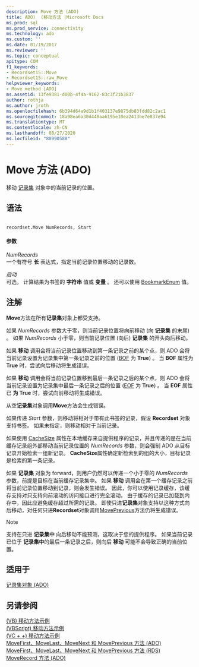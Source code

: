 ```yaml
---
description: Move 方法 (ADO)
title: ADO)  (移动方法 |Microsoft Docs
ms.prod: sql
ms.prod_service: connectivity
ms.technology: ado
ms.custom: ''
ms.date: 01/19/2017
ms.reviewer: ''
ms.topic: conceptual
apitype: COM
f1_keywords:
- Recordset15::Move
- Recordset15::raw_Move
helpviewer_keywords:
- Move method [ADO]
ms.assetid: 13fe9381-d00b-4f4a-9162-83c3f21b3837
author: rothja
ms.author: jroth
ms.openlocfilehash: 6b394d64a9d1b1f403137e9875db83fdd82c2ac1
ms.sourcegitcommit: 18a98ea6a30d448aa6195e10ea2413be7e837e94
ms.translationtype: MT
ms.contentlocale: zh-CN
ms.lasthandoff: 08/27/2020
ms.locfileid: "88990588"
---
```

# <a name="move-method-ado"></a>Move 方法 (ADO)
移动 [记录集](./recordset-object-ado.md) 对象中的当前记录的位置。  
  
## <a name="syntax"></a>语法  
  
```  
  
recordset.Move NumRecords, Start  
```  
  
#### <a name="parameters"></a>参数  
 *NumRecords*  
 一个有符号 **长** 表达式，指定当前记录位置移动的记录数。  
  
 *启动*  
 可选。 计算结果为书签的 **字符串** 值或 **变量** 。 还可以使用 [BookmarkEnum](./bookmarkenum.md) 值。  
  
## <a name="remarks"></a>注解  
 **Move**方法在所有**记录集**对象上都受支持。  
  
 如果 *NumRecords* 参数大于零，则当前记录位置将向前移动 (向 **记录集** 的末尾) 。 如果 *NumRecords* 小于零，则当前记录位置 (向后) **记录集** 的开头向后移动。  
  
 如果 **移动** 调用会将当前记录位置移动到第一条记录之前的某个点，则 ADO 会将当前记录设置为记录集中第一条记录之前的位置 ([BOF](./bof-eof-properties-ado.md) 为 **True**) 。 当 **BOF** 属性为 **True** 时，尝试向后移动将生成错误。  
  
 如果 **移动** 调用会将当前记录位置移到最后一条记录之后的某个点，则 ADO 会将当前记录设置为记录集中最后一条记录之后的位置 ([EOF](./bof-eof-properties-ado.md) 为 **True**) 。 当 **EOF** 属性已 **为 True** 时，尝试向前移动将生成错误。  
  
 从空**记录集**对象调用**Move**方法会生成错误。  
  
 如果传递 *Start* 参数，则移动将相对于带有此书签的记录，假设 **Recordset** 对象支持书签。 如果未指定，则移动相对于当前记录。  
  
 如果使用 [CacheSize](./cachesize-property-ado.md) 属性在本地缓存来自提供程序的记录，并且传递的是在当前缓存记录组外部移动当前记录位置的 *NumRecords* 参数，则会强制 ADO 从目标记录开始检索一组新记录。 **CacheSize**属性确定新检索到的组的大小，目标记录是检索的第一条记录。  
  
 如果 **记录集** 对象为 forward，则用户仍然可以传递一个小于零的 *NumRecords* 参数，前提是目标在当前缓存记录集中。 如果 **移动** 调用会在第一个缓存记录之前将当前记录位置移动到记录，则会发生错误。 因此，你可以使用记录缓存，该缓存支持对只支持向前滚动的访问接口进行完全滚动。 由于缓存的记录已加载到内存中，因此应避免缓存超过所需的记录。 即使只进**记录集**对象支持以这种方式向后移动，对任何只进**Recordset**对象调用[MovePrevious](./movefirst-movelast-movenext-and-moveprevious-methods-ado.md)方法仍将生成错误。  
  
> [!NOTE]
>  支持在只进 **记录集中** 向后移动不能预测，这取决于您的提供程序。 如果当前记录已位于 **记录集中**的最后一条记录之后，则向后 **移动** 可能不会导致正确的当前位置。  
  
## <a name="applies-to"></a>适用于  
 [记录集对象 (ADO)](./recordset-object-ado.md)  
  
## <a name="see-also"></a>另请参阅  
 [ (VB) 移动方法示例 ](./move-method-example-vb.md)   
 [ (VBScript) 移动方法示例 ](./move-method-example-vbscript.md)   
 [ (VC + +) 移动方法示例 ](./move-method-example-vc.md)   
 [MoveFirst、MoveLast、MoveNext 和 MovePrevious 方法 (ADO) ](./movefirst-movelast-movenext-and-moveprevious-methods-ado.md)   
 [MoveFirst、MoveLast、MoveNext 和 MovePrevious 方法 (RDS) ](../rds-api/movefirst-movelast-movenext-and-moveprevious-methods-rds.md)   
 [MoveRecord 方法 (ADO)](./moverecord-method-ado.md)